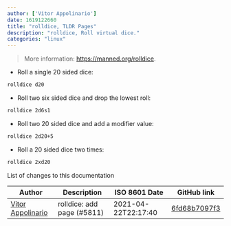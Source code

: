 ```yaml
---
author: ['Vitor Appolinario']
date: 1619122660
title: "rolldice, TLDR Pages"
description: "rolldice, Roll virtual dice."
categories: "linux"
---
```

> More information: <https://manned.org/rolldice>.

- Roll a single 20 sided dice:

```bash
rolldice d20
```

- Roll two six sided dice and drop the lowest roll:

```bash
rolldice 2d6s1
```

- Roll two 20 sided dice and add a modifier value:

```bash
rolldice 2d20+5
```

- Roll a 20 sided dice two times:

```bash
rolldice 2xd20
```
List of changes to this documentation


Author | Description | ISO 8601 Date | GitHub link
------|-----|-----|-----
[Vitor Appolinario](mailto:vitorappolinario@gmail.com) | rolldice: add page (#5811) | 2021-04-22T22:17:40 | [6fd68b7097f3](https://github.com/tldr-pages/tldr/commit/6fd68b7097f3fe2f4bd970b3f0583c97e14fa3f6)


